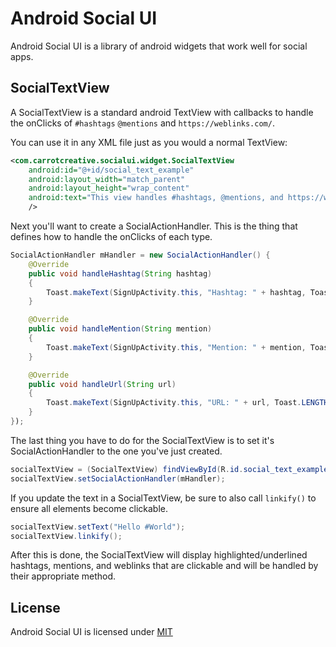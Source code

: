 # Android Social UI

Android Social UI is a library of android widgets that work well for social apps.


## SocialTextView

A SocialTextView is a standard android TextView with callbacks to handle the onClicks of `#hashtags` `@mentions` and `https://weblinks.com/`.

You can use it in any XML file just as you would a normal TextView:

```xml
<com.carrotcreative.socialui.widget.SocialTextView
    android:id="@+id/social_text_example"
    android:layout_width="match_parent"
    android:layout_height="wrap_content"
    android:text="This view handles #hashtags, @mentions, and https://weblinks.com/"
    />
```

Next you'll want to create a SocialActionHandler.  This is the thing that defines how to handle the onClicks of each type.

```java
SocialActionHandler mHandler = new SocialActionHandler() {
    @Override
    public void handleHashtag(String hashtag)
    {
        Toast.makeText(SignUpActivity.this, "Hashtag: " + hashtag, Toast.LENGTH_LONG).show();
    }

    @Override
    public void handleMention(String mention)
    {
        Toast.makeText(SignUpActivity.this, "Mention: " + mention, Toast.LENGTH_LONG).show();
    }

    @Override
    public void handleUrl(String url)
    {
        Toast.makeText(SignUpActivity.this, "URL: " + url, Toast.LENGTH_LONG).show();
    }
});
```
The last thing you have to do for the SocialTextView is to set it's SocialActionHandler to the one you've just created.

```java
socialTextView = (SocialTextView) findViewById(R.id.social_text_example);
socialTextView.setSocialActionHandler(mHandler);
```

If you update the text in a SocialTextView, be sure to also call `linkify()` to ensure all elements become clickable.

```java
socialTextView.setText("Hello #World");
socialTextView.linkify();
```

After this is done, the SocialTextView will display highlighted/underlined hashtags, mentions, and weblinks that are clickable and will be handled by their appropriate method.

## License

Android Social UI is licensed under [MIT](LICENSE.md)
